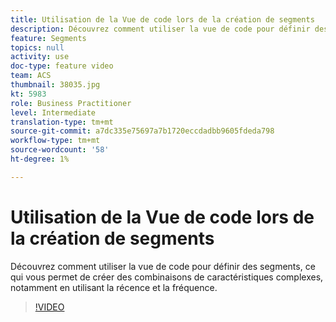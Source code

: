 ```yaml
---
title: Utilisation de la Vue de code lors de la création de segments
description: Découvrez comment utiliser la vue de code pour définir des segments, ce qui vous permet de créer des combinaisons de caractéristiques complexes, notamment en utilisant la récence et la fréquence.
feature: Segments
topics: null
activity: use
doc-type: feature video
team: ACS
thumbnail: 38035.jpg
kt: 5983
role: Business Practitioner
level: Intermediate
translation-type: tm+mt
source-git-commit: a7dc335e75697a7b1720eccdadbb9605fdeda798
workflow-type: tm+mt
source-wordcount: '58'
ht-degree: 1%

---
```



# Utilisation de la Vue de code lors de la création de segments

Découvrez comment utiliser la vue de code pour définir des segments, ce qui vous permet de créer des combinaisons de caractéristiques complexes, notamment en utilisant la récence et la fréquence.

>[!VIDEO](https://video.tv.adobe.com/v/38035/?quality=12&learn=on)
